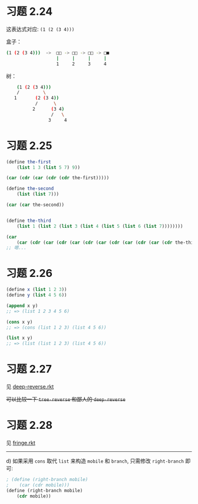 # 习题 2.24

这表达式对应: `(1 (2 (3 4)))`

盒子：

``` bash                            
(1 (2 (3 4)))  ->  □□ -> □□ -> □□ -> □■ 
                   |     |     |     |  
                   1     2     3     4  
```

树：

``` bash
    (1 (2 (3 4)))
    /         \
   1       (2 (3 4))
           /      \
          2      (3 4)
                 /   \
                3     4
```

# 习题 2.25

``` scheme
(define the-first
    (list 1 3 (list 5 7) 9))

(car (cdr (car (cdr (cdr the-first)))))

(define the-second
    (list (list 7)))

(car (car the-second))


(define the-third
    (list 1 (list 2 (list 3 (list 4 (list 5 (list 6 (list 7))))))))

(car 
    (car (cdr (car (cdr (car (cdr (car (cdr (car (cdr (car (cdr the-third)))))))))))))
;; 嗯...
```

# 习题 2.26

``` scheme
(define x (list 1 2 3))
(define y (list 4 5 6))

(append x y)
;; => (list 1 2 3 4 5 6)

(cons x y)
;; => (cons (list 1 2 3) (list 4 5 6))

(list x y)
;; => (list (list 1 2 3) (list 4 5 6))
```

# 习题 2.27

见 [deep-reverse.rkt](./deep-reverse.rkt) 

<s>可以比较一下 `tree-reverse` 和鄙人的 `deep-reverse`</s>

# 习题 2.28

见 [fringe.rkt](./fringe.rkt)

---

d) 如果采用 `cons` 取代 `list` 来构造 `mobile` 和 `branch`, 只需修改 `right-branch` 即可:

``` scheme
; (define (right-branch mobile)
;    (car (cdr mobile)))
(define (right-branch mobile)
    (cdr mobile))
```


